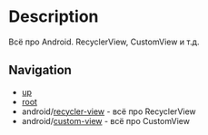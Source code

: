 # Description
Всё про Android. RecyclerView, CustomView и т.д.

## Navigation
+ [up](../master)
+ [root](../master)
+ android/[recycler-view](../android_recycler-view) - всё про RecyclerView
+ android/[custom-view](../android_custom-view) - всё про CustomView
